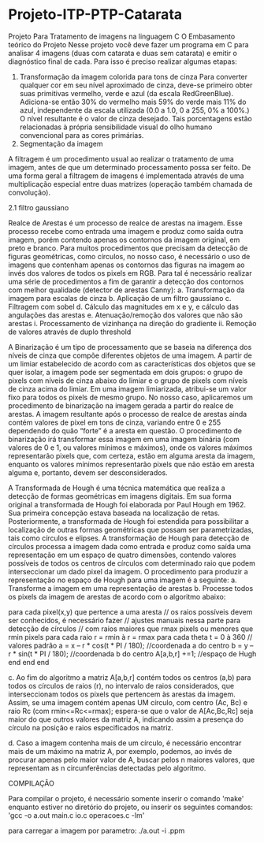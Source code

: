 # Projeto-ITP-PTP-Catarata
Projeto Para Tratamento de imagens na linguagem C
O​ ​Embasamento​ ​teórico​ ​do​ ​Projeto
Nesse projeto você deve fazer um programa em C para analisar 4 imagens (duas
com catarata e duas sem catarata) e emitir o diagnóstico final de cada. Para isso é preciso
realizar algumas etapas:

1. Transformação​ ​da​ ​imagem​ ​colorida​ ​para​ ​tons​ ​de​ ​cinza
Para converter qualquer cor em seu nível aproximado de cinza, deve-se primeiro
obter suas primitivas vermelho, verde e azul (da escala RedGreenBlue). Adiciona-se
então 30% do vermelho mais 59% do verde mais 11% do azul, independente da
escala utilizada (0.0 a 1.0, 0 a 255, 0% a 100%.) O nível resultante é o valor de cinza
desejado. Tais porcentagens estão relacionadas à própria sensibilidade visual do
olho humano convencional para as cores primárias.
2. Segmentação​ ​da​ ​imagem

A filtragem ​é um procedimento usual ao realizar o tratamento de uma imagem,
antes de que um determinado processamento possa ser feito. De uma forma geral a
filtragem de imagens é implementada através de uma multiplicação especial entre
duas matrizes (operação também chamada de convolução).

2.1 filtro gaussiano

Realce de Arestas ​é um processo de realce de arestas na imagem. Esse processo
recebe como entrada uma imagem e produz como saída outra imagem, porém
contendo apenas os contornos da imagem original, em preto e branco. Para muitos
procedimentos que precisam da detecção de figuras geométricas, como círculos, no
nosso caso, é necessário o uso de imagens que contenham apenas os contornos
das figuras na imagem ao invés dos valores de todos os pixels em RGB. Para tal é
necessário realizar uma série de procedimentos a fim de garantir a detecção dos
contornos com melhor qualidade (detector de arestas Canny):
a. Transformação da imagem para escalas de cinza
b. Aplicação de um filtro gaussiano
c. Filtragem com sobel
d. Cálculo das magnitudes em x e y, e cálculo das angulações das arestas
e. Atenuação/remoção dos valores que não são arestas
i. Processamento de vizinhança na direção do gradiente
ii. Remoção de valores através de duplo threshold

A Binarização é um tipo de processamento que se baseia na diferença dos níveis
de cinza que compõe diferentes objetos de uma imagem. A partir de um limiar
estabelecido de acordo com as características dos objetos que se quer isolar, a
imagem pode ser segmentada em dois grupos: o grupo de pixels com níveis de
cinza abaixo do limiar e o grupo de pixels com níveis de cinza acima do limiar. Em
uma imagem limiarizada, atribui-se um valor fixo para todos os pixels de mesmo
grupo. No nosso caso, aplicaremos um procedimento de binarização na imagem
gerada a partir do realce de arestas. A imagem resultante após o processo de realce
de arestas ainda contém valores de pixel em tons de cinza, variando entre 0 e 255
dependendo do quão “forte” é a aresta em questão. O procedimento de binarização
irá transformar essa imagem em uma imagem binária (com valores de 0 e 1, ou
valores mínimos e máximos), onde os valores máximos representarão pixels que,
com certeza, estão em alguma aresta da imagem, enquanto os valores mínimos
representarão pixels que não estão em aresta alguma e, portanto, devem ser
desconsiderados.

A Transformada de Hough ​é uma técnica matemática que realiza a detecção de
formas geométricas em imagens digitais. Em sua forma original a transformada de
Hough foi elaborada por Paul Hough em 1962. Sua primeira concepção estava
baseada na localização de retas. Posteriormente, a transformada de Hough foi
estendida para possibilitar a localização de outras formas geométricas que possam
ser parametrizadas, tais como círculos e elipses. A transformação de Hough para
detecção de círculos processa a imagem dada como entrada e produz como saída
uma representação em um espaço de quatro dimensões, contendo valores possíveis
de todos os centros de círculos com determinado raio que podem interseccionar um
dado pixel da imagem. O procedimento para produzir a representação no espaço de
Hough para uma imagem é a seguinte:
a. Transforme a imagem em uma representação de arestas
b. Processe todos os pixels da imagem de arestas de acordo com o algoritmo
abaixo:

para cada pixel(x,y) que pertence a uma aresta
// os raios possíveis devem ser conhecidos, é necessário fazer
// ajustes manuais nessa parte para detecção de círculos
// com raios maiores que rmax pixels ou menores que rmin pixels
para cada raio r = rmin à r = rmax
para cada theta t = 0 à 360 // valores padrão
a = x – r * cos(t * PI / 180); //coordenada a do centro
b = y – r * sin(t * PI / 180); //coordenada b do centro
A[a,b,r] +=1; //espaço de Hugh
end
end
end

c. Ao fim do algoritmo a matriz A[a,b,r] contém todos os centros (a,b) para todos
os círculos de raios (r), no intervalo de raios considerados, que
interseccionam todos os pixels que pertencem às arestas da imagem. Assim,
se uma imagem contém apenas UM círculo, com centro (Ac, Bc) e raio Rc
(com rmin<=Rc<=rmax); espera-se que o valor de A[Ac,Bc,Rc] seja maior do
que outros valores da matriz A, indicando assim a presença do círculo na
posição e raios especificados na matriz.

d. Caso a imagem contenha mais de um círculo, é necessário encontrar mais
de um máximo na matriz A, por exemplo, podemos, ao invés de procurar
apenas pelo maior valor de A, buscar pelos n maiores valores, que
representam as n circunferências detectadas pelo algoritmo.

COMPILAÇÃO

Para compilar o projeto, é necessário somente inserir o comando 'make' enquanto estiver no diretório do projeto, ou inserir os seguintes comandos:
'gcc -o a.out main.c io.c operacoes.c -lm'

para carregar a imagem por parametro:
./a.out -i <input-image>.ppm

